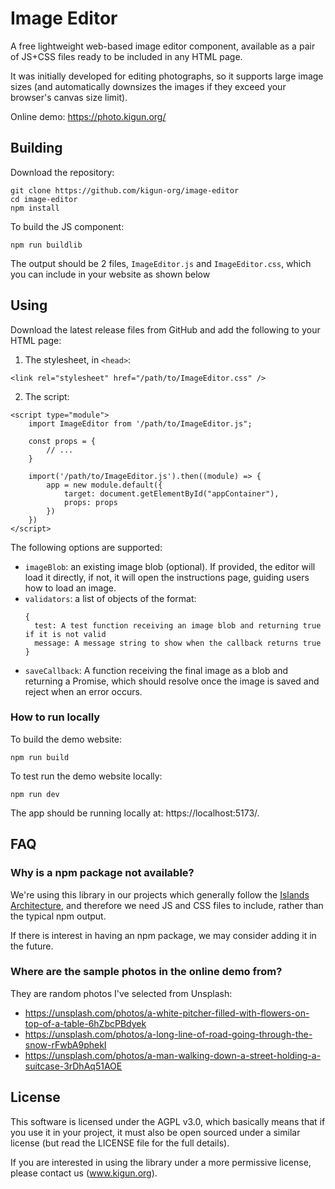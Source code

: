 # Image Editor

A free lightweight web-based image editor component, available as a pair
of JS+CSS files ready to be included in any HTML page.

It was initially developed for editing photographs, so it supports large
image sizes (and automatically downsizes the images if they exceed your browser's
canvas size limit).

Online demo: https://photo.kigun.org/

## Building

Download the repository:
```
git clone https://github.com/kigun-org/image-editor
cd image-editor
npm install
```

To build the JS component:
```
npm run buildlib
```

The output should be 2 files, `ImageEditor.js` and `ImageEditor.css`,
which you can include in your website as shown below

## Using

Download the latest release files from GitHub and add the following to your HTML page:

1) The stylesheet, in `<head>`:
```
<link rel="stylesheet" href="/path/to/ImageEditor.css" />
```

2) The script:
```
<script type="module">
    import ImageEditor from '/path/to/ImageEditor.js";

    const props = {
        // ...
    }

    import('/path/to/ImageEditor.js').then((module) => {
        app = new module.default({
            target: document.getElementById("appContainer"),
            props: props
        })
    })
</script>
```

The following options are supported:

- `imageBlob`: an existing image blob (optional). 
  If provided, the editor will load it directly, if not,
  it will open the instructions page, guiding users how to load an image. 
- `validators`: a list of objects of the format:
  ```
  {
    test: A test function receiving an image blob and returning true if it is not valid
    message: A message string to show when the callback returns true
  }
  ```
- `saveCallback`: A function receiving the final image as a blob and returning
  a Promise, which should resolve once the image is saved and reject when an error
  occurs.

### How to run locally

To build the demo website:
```
npm run build
```

To test run the demo website locally:
```
npm run dev
```

The app should be running locally at: https://localhost:5173/.

## FAQ

### Why is a npm package not available?

We're using this library in our projects which generally
follow the [Islands Architecture](https://jasonformat.com/islands-architecture/),
and therefore we need JS and CSS files to include, rather than
the typical npm output.

If there is interest in having an npm package, we may consider
adding it in the future.

### Where are the sample photos in the online demo from?

They are random photos I've selected from Unsplash:
- https://unsplash.com/photos/a-white-pitcher-filled-with-flowers-on-top-of-a-table-6hZbcPBdyek
- https://unsplash.com/photos/a-long-line-of-road-going-through-the-snow-rFwbA9phekI
- https://unsplash.com/photos/a-man-walking-down-a-street-holding-a-suitcase-3rDhAq51AOE

## License

This software is licensed under the AGPL v3.0, which basically
means that if you use it in your project, it must also be
open sourced under a similar license (but read the LICENSE file
for the full details).

If you are interested in using the library under a more permissive
license, please contact us (www.kigun.org).